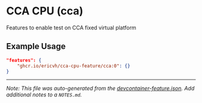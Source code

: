 
# CCA CPU (cca)

Features to enable test on CCA fixed virtual platform

## Example Usage

```json
"features": {
    "ghcr.io/ericvh/cca-cpu-feature/cca:0": {}
}
```





---

_Note: This file was auto-generated from the [devcontainer-feature.json](https://github.com/ericvh/cca-cpu-feature/blob/main/src/cca/devcontainer-feature.json).  Add additional notes to a `NOTES.md`._
